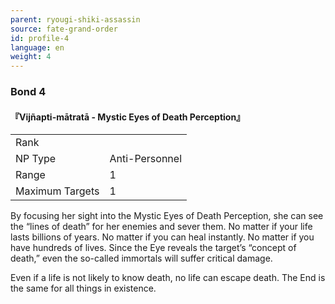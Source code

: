 ```yaml
---
parent: ryougi-shiki-assassin
source: fate-grand-order
id: profile-4
language: en
weight: 4
---
```


### Bond 4

#### 『Vijñapti-mātratā - Mystic Eyes of Death Perception』

<table>
  <tr><td>Rank</td><td></td></tr>
  <tr><td>NP Type</td><td>Anti-Personnel</td></tr>
  <tr><td>Range</td><td>1</td></tr>
  <tr><td>Maximum Targets</td><td>1</td></tr>
</table>

By focusing her sight into the Mystic Eyes of Death Perception, she can see the “lines of death” for her enemies and sever them.
No matter if your life lasts billions of years.
No matter if you can heal instantly.
No matter if you have hundreds of lives.
Since the Eye reveals the target’s “concept of death,” even the so-called immortals will suffer critical damage.

Even if a life is not likely to know death, no life can escape death.
The End is the same for all things in existence.
